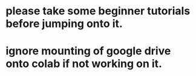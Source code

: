 # please take some beginner tutorials before jumping onto it.
# ignore mounting of google drive onto colab if not working on it.
